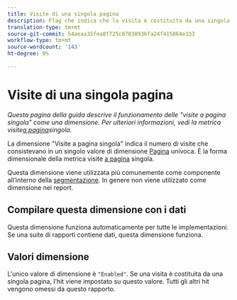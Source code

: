 ```yaml
---
title: Visite di una singola pagina
description: Flag che indica che la visita è costituita da una singola pagina.
translation-type: tm+mt
source-git-commit: 54aeaa35fea8f725c87030936fa24f415064e333
workflow-type: tm+mt
source-wordcount: '143'
ht-degree: 0%

---
```



# Visite di una singola pagina

*Questa pagina della guida descrive il funzionamento delle &quot;visite a pagina singola&quot; come una dimensione. Per ulteriori informazioni, vedi la metrica visite[a pagina](../metrics/single-page-visits.md)singola.*

La dimensione &quot;Visite a pagina singola&quot; indica il numero di visite che consistevano in un singolo valore di dimensione [Pagina](page.md) univoca. È la forma dimensionale della metrica visite [a pagina](../metrics/single-page-visits.md) singola.

Questa dimensione viene utilizzata più comunemente come componente all’interno della [segmentazione](../c-segmentation/seg-home.md). In genere non viene utilizzato come dimensione nei report.

## Compilare questa dimensione con i dati

Questa dimensione funziona automaticamente per tutte le implementazioni. Se una suite di rapporti contiene dati, questa dimensione funziona.

## Valori dimensione

L&#39;unico valore di dimensione è `"Enabled"`. Se una visita è costituita da una singola pagina, l’hit viene impostato su questo valore. Tutti gli altri hit vengono omessi da questo rapporto.
